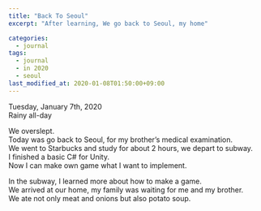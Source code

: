 ```yaml
---
title: "Back To Seoul"
excerpt: "After learning, We go back to Seoul, my home"

categories:
  - journal
tags:
  - journal
  - in 2020
  - seoul
last_modified_at: 2020-01-08T01:50:00+09:00
---
```

Tuesday, January 7th, 2020  
Rainy all-day

We overslept.  
Today was go back to Seoul, for my brother’s medical examination.  
We went to Starbucks and study for about 2 hours, we depart to subway.  
I finished a basic C# for Unity.  
Now I can make own game what I want to implement.  

In the subway, I learned more about how to make a game.  
We arrived at our home, my family was waiting for me and my brother.  
We ate not only meat and onions but also potato soup.  

